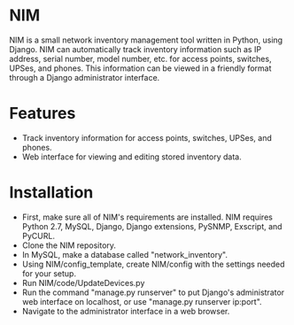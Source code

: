 NIM
===

NIM is a small network inventory management tool written in Python, using Django. NIM can automatically track inventory information such as IP address, serial number, model number, etc. for access points, switches, UPSes, and phones. This information can be viewed in a friendly format through a Django administrator interface.

Features
========
- Track inventory information for access points, switches, UPSes, and phones.
- Web interface for viewing and editing stored inventory data. 

Installation
============

- First, make sure all of NIM's requirements are installed. NIM requires Python 2.7, MySQL, Django, Django extensions, PySNMP, Exscript, and PyCURL.
- Clone the NIM repository.
- In MySQL, make a database called "network_inventory". 
- Using NIM/config_template, create NIM/config with the settings needed for your setup.
- Run NIM/code/UpdateDevices.py
- Run the command "manage.py runserver" to put Django's administrator web interface on localhost, or use "manage.py runserver ip:port".
- Navigate to the administrator interface in a web browser.
